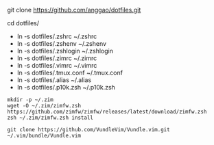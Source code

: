 git clone https://github.com/anggao/dotfiles.git

cd dotfiles/

+ ln -s dotfiles/.zshrc ~/.zshrc
+ ln -s dotfiles/.zshenv ~/.zshenv
+ ln -s dotfiles/.zshlogin ~/.zshlogin
+ ln -s dotfiles/.zimrc ~/.zimrc
+ ln -s dotfiles/.vimrc ~/.vimrc
+ ln -s dotfiles/.tmux.conf ~/.tmux.conf
+ ln -s dotfiles/.alias ~/.alias
+ ln -s dotfiles/.p10k.zsh ~/.p10k.zsh
```
mkdir -p ~/.zim
wget -O ~/.zim/zimfw.zsh https://github.com/zimfw/zimfw/releases/latest/download/zimfw.zsh 
zsh ~/.zim/zimfw.zsh install
```

```
git clone https://github.com/VundleVim/Vundle.vim.git ~/.vim/bundle/Vundle.vim
```

